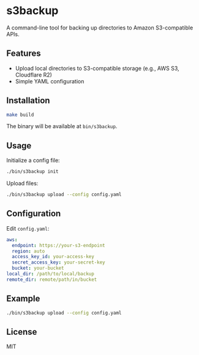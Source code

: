 # s3backup

A command-line tool for backing up directories to Amazon S3-compatible APIs.

## Features

- Upload local directories to S3-compatible storage (e.g., AWS S3, Cloudflare R2)
- Simple YAML configuration

## Installation

```sh
make build
```
The binary will be available at `bin/s3backup`.

## Usage

Initialize a config file:
```sh
./bin/s3backup init
```

Upload files:
```sh
./bin/s3backup upload --config config.yaml
```

## Configuration

Edit `config.yaml`:
```yaml
aws:
  endpoint: https://your-s3-endpoint
  region: auto
  access_key_id: your-access-key
  secret_access_key: your-secret-key
  bucket: your-bucket
local_dir: /path/to/local/backup
remote_dir: remote/path/in/bucket
```

## Example

```sh
./bin/s3backup upload --config config.yaml
```

## License

MIT